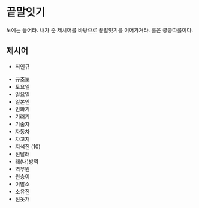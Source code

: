# 끝말잇기

노예는 들어라. 내가 준 제시어를 바탕으로 끝말잇기를 이어가거라. 룰은 쿵쿵따룰이다.



## 제시어

+ 최인규

* 규조토
* 토요일
* 일요일
* 일본인
* 인화기
* 기러기
* 기술자
* 자동차
* 차고지
* 지석진 (10)
* 진달래
* 래(내)방역
* 역무원
* 원숭이
* 이발소
* 소유진
* 진돗개